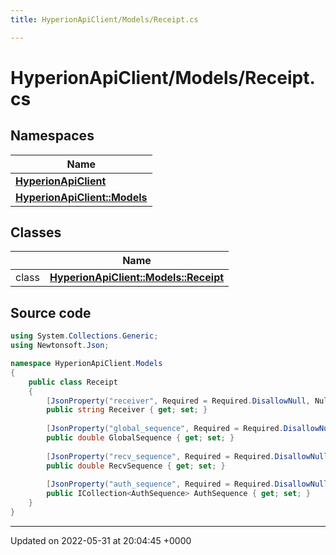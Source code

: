 ```yaml
---
title: HyperionApiClient/Models/Receipt.cs

---
```


# HyperionApiClient/Models/Receipt.cs



## Namespaces

| Name           |
| -------------- |
| **[HyperionApiClient](/Namespaces/namespace_hyperion_api_client.md)**  |
| **[HyperionApiClient::Models](/Namespaces/namespace_hyperion_api_client_1_1_models.md)**  |

## Classes

|                | Name           |
| -------------- | -------------- |
| class | **[HyperionApiClient::Models::Receipt](/Classes/class_hyperion_api_client_1_1_models_1_1_receipt.md)**  |




## Source code

```csharp
using System.Collections.Generic;
using Newtonsoft.Json;

namespace HyperionApiClient.Models
{
    public class Receipt 
    {
        [JsonProperty("receiver", Required = Required.DisallowNull, NullValueHandling = NullValueHandling.Ignore)]
        public string Receiver { get; set; }
    
        [JsonProperty("global_sequence", Required = Required.DisallowNull, NullValueHandling = NullValueHandling.Ignore)]
        public double GlobalSequence { get; set; }
    
        [JsonProperty("recv_sequence", Required = Required.DisallowNull, NullValueHandling = NullValueHandling.Ignore)]
        public double RecvSequence { get; set; }
    
        [JsonProperty("auth_sequence", Required = Required.DisallowNull, NullValueHandling = NullValueHandling.Ignore)]
        public ICollection<AuthSequence> AuthSequence { get; set; }
    }
}
```


-------------------------------

Updated on 2022-05-31 at 20:04:45 +0000
